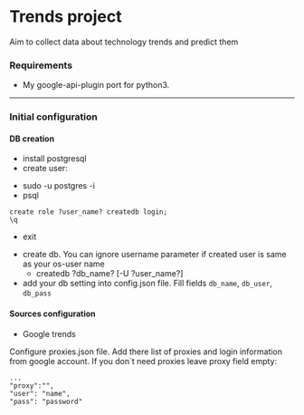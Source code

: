 # Trends project

Aim to collect data about technology trends and predict them

### Requirements

* My google-api-plugin port for python3.

_____

### Initial configuration

#### DB creation
- install postgresql
- create user:
 + sudo -u postgres -i
 + psql
  ```
  create role ?user_name? createdb login;
  \q
  ```
 + exit
- create db. You can ignore username parameter if created user is same as your os-user name
  + createdb ?db_name? [-U ?user_name?]
- add your db setting into config.json file. Fill fields `db_name`, `db_user`, `db_pass`


#### Sources configuration
- Google trends

 Configure proxies.json file. Add there list of proxies and login information from google account. If you don`t
  need proxies leave proxy field empty:
  ```
  ...
  "proxy":"",
  "user": "name",
  "pass": "password"
  ```